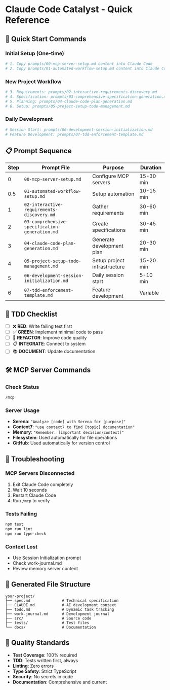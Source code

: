 # Claude Code Catalyst - Quick Reference

## 🚀 Quick Start Commands

### Initial Setup (One-time)
```bash
# 1. Copy prompts/00-mcp-server-setup.md content into Claude Code
# 2. Copy prompts/01-automated-workflow-setup.md content into Claude Code
```

### New Project Workflow
```bash
# 3. Requirements: prompts/02-interactive-requirements-discovery.md
# 4. Specification: prompts/03-comprehensive-specification-generation.md  
# 5. Planning: prompts/04-claude-code-plan-generation.md
# 6. Setup: prompts/05-project-setup-todo-management.md
```

### Daily Development
```bash
# Session Start: prompts/06-development-session-initialization.md
# Feature Development: prompts/07-tdd-enforcement-template.md
```

## 📋 Prompt Sequence

| Step | Prompt File | Purpose | Duration |
|------|------------|---------|----------|
| 0 | `00-mcp-server-setup.md` | Configure MCP servers | 15-30 min |
| 0.5 | `01-automated-workflow-setup.md` | Setup automation | 10-15 min |
| 1 | `02-interactive-requirements-discovery.md` | Gather requirements | 30-60 min |
| 2 | `03-comprehensive-specification-generation.md` | Create specifications | 30-45 min |
| 3 | `04-claude-code-plan-generation.md` | Generate development plan | 20-30 min |
| 4 | `05-project-setup-todo-management.md` | Setup project infrastructure | 15-20 min |
| 5 | `06-development-session-initialization.md` | Daily session start | 5-10 min |
| 6 | `07-tdd-enforcement-template.md` | Feature development | Variable |

## 🧪 TDD Checklist

- [ ] ❌ **RED**: Write failing test first
- [ ] ✅ **GREEN**: Implement minimal code to pass
- [ ] 🔄 **REFACTOR**: Improve code quality
- [ ] 📋 **INTEGRATE**: Connect to system
- [ ] 📚 **DOCUMENT**: Update documentation

## 🛠️ MCP Server Commands

### Check Status
```bash
/mcp
```

### Server Usage
- **Serena**: `"Analyze [code] with Serena for [purpose]"`
- **Context7**: `"use context7 to find [topic] documentation"`
- **Memory**: `"Remember: [important decision/context]"`
- **Filesystem**: Used automatically for file operations
- **GitHub**: Used automatically for version control

## 🚨 Troubleshooting

### MCP Servers Disconnected
1. Exit Claude Code completely
2. Wait 10 seconds  
3. Restart Claude Code
4. Run `/mcp` to verify

### Tests Failing
```bash
npm test
npm run lint
npm run type-check
```

### Context Lost
- Use Session Initialization prompt
- Check work-journal.md
- Review memory server content

## 📁 Generated File Structure

```
your-project/
├── spec.md              # Technical specification
├── CLAUDE.md            # AI development context
├── todo.md              # Dynamic task tracking
├── work-journal.md      # Development journal
├── src/                 # Source code
├── tests/               # Test files
└── docs/                # Documentation
```

## 🎯 Quality Standards

- **Test Coverage**: 100% required
- **TDD**: Tests written first, always
- **Linting**: Zero errors
- **Type Safety**: Strict TypeScript
- **Security**: No secrets in code
- **Documentation**: Comprehensive and current